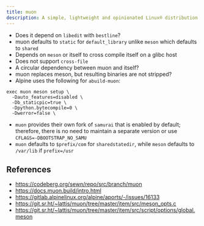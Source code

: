 ```yaml
---
title: muon
description: A simple, lightweight and opinionated Linux® distribution based on musl libc and toybox
---
```


- Does it depend on `libedit` with `bestline`?
- muon defaults to `static` for `default_library` unlike `meson` which defaults to `shared`
- Depends on `meson` or itself to cross compile itself on a glibc host
- Does not support `cross-file`
- A circular dependency between muon and itself?
- muon replaces meson, but resulting binaries are not stripped?
- Alpine uses the following for `abuild-muon`:
```
exec muon meson setup \
  -Dauto_features=disabled \
  -Db_staticpic=true \
  -Dpython.bytecompile=0 \
  -Dwerror=false \
```
- `muon` provides their own fork of `samurai` that is enabled by default; therefore, there is no need to maintain a separate version or use `CFLAGS=-DBOOTSTRAP_NO_SAMU`
- `muon` defaults to `$prefix/com` for `sharedstatedir`, while `meson` defaults to `/var/lib` if `prefix=/usr`

## References
- https://codeberg.org/sewn/repo/src/branch/muon
- https://docs.muon.build/intro.html
- https://gitlab.alpinelinux.org/alpine/aports/-/issues/16133
- https://git.sr.ht/~lattis/muon/tree/master/item/src/meson_opts.c
- https://git.sr.ht/~lattis/muon/tree/master/item/src/script/options/global.meson
